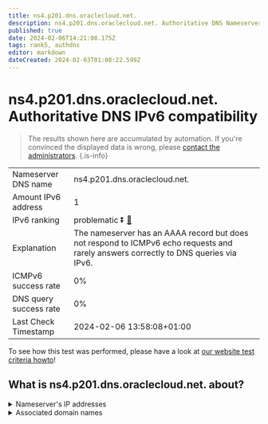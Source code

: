 ```yaml
---
title: ns4.p201.dns.oraclecloud.net.
description: ns4.p201.dns.oraclecloud.net. Authoritative DNS Nameserver IPv6 compatibility
published: true
date: 2024-02-06T14:21:08.175Z
tags: rank5, authdns
editor: markdown
dateCreated: 2024-02-03T01:08:22.599Z
---
```


# ns4.p201.dns.oraclecloud.net. Authoritative DNS IPv6 compatibility

> The results shown here are accumulated by automation. If you're convinced the displayed data is wrong, please [contact the administrators](/howto/chat). 
{.is-info}




|   |   |
| - | - |
| Nameserver DNS name | ns4.p201.dns.oraclecloud.net.
| Amount IPv6 address | 1
| IPv6 ranking | problematic :arrow_double_down: [🔗](/howto/ranking) |
| Explanation | The nameserver has an AAAA record but does not respond to ICMPv6 echo requests and rarely answers correctly to DNS queries via IPv6. |
| ICMPv6 success rate | 0%|
| DNS query success rate | 0% |
| Last Check Timestamp | 2024-02-06 13:58:08+01:00 |

To see how this test was performed, please have a look at [our website test criteria howto](/howto/testcriteria/authdns)!


## What is ns4.p201.dns.oraclecloud.net. about?




<details>
<summary>Nameserver's IP addresses</summary>

2600:2000:2130::c9

</details>



<details>
<summary>Associated domain names</summary>

www.hospira.com

www.mysql.com

www.oracle.com

www.pfizer.com

</details>

